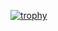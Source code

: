 [![trophy](https://github-profile-trophy.vercel.app/?username=Evan-Zhangyf&column=7)](https://github.com/Evan-Zhangyf)


<!--
**Evan-Zhangyf/Evan-Zhangyf** is a ✨ _special_ ✨ repository because its `README.md` (this file) appears on your GitHub profile.

Here are some ideas to get you started:

- 🔭 I’m currently working on ...
- 🌱 I’m currently learning ...
- 👯 I’m looking to collaborate on ...
- 🤔 I’m looking for help with ...
- 💬 Ask me about ...
- 📫 How to reach me: ...
- 😄 Pronouns: ...
- ⚡ Fun fact: ...
-->
